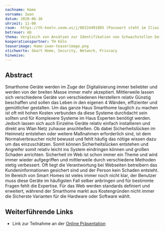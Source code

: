```yaml
---
nachname: Hamo
vorname: Iwan
datum: 2020-06-16
uhrzeit: 11-00
raum:  https://th-koeln.zoom.us/j/86224491085 (Passwort steht im Ilias) Präsentation
betreuer: mb
thema: Vergleich von Ansätzen zur Identifikation von Schwachstellen bei Smart Home Devices
kooperationspartner: TH Köln
teaserimage: Hamo-iwan-teaserimage.png
stichworte: Smart Home, Security, Network, Privcacy
hinweise:
---
```


## Abstract

Smarthome Geräte werden im Zuge der Digitalisierung immer beliebter und werden von der breiten Masse immer mehr akzeptiert. Mittlerweile lassen sich verschiedene Geräte von verschiedenen Herstellern relativ Günstig beschaffen und sollen das Leben in den eigenen 4 Wänden, effizienter und gemütlicher gestalten.
Um das ganze Haus Smarthome tauglich zu machen ist oft mit hohen Kosten verbunden da diese Systeme durchdacht sein sollten und für Komplexere Systeme im Haus Experten benötigt werden.
Jedoch lassen sich auch Einzelne Geräte relativ einfach installieren und direkt ans Wlan Netz zuhause anschließen. Ob dabei Sicherheitslücken im Heimnetz entstehen oder weitere Maßnahmen erforderlich sind, ist dem Normalverbraucher nicht bewusst und fehlt häufig das nötige wissen dazu um das einzuschätzen. Somit können Sicherheitslücken entstehen und Angreifer somit relativ leicht ins System eindringen können und großen Schaden anrichten.
Sicherheit im Web ist schon immer ein Theme und wird immer wieder aufgegriffen und mittlerweile durch verschiedene Methoden stetig verbessert. Oft liegt die Verantwortung bei Webseiten betreibern das Kundeninformationen gesichert sind und der Person kein Schaden entsteht. Im Bereich von Smart Homes ist vieles immer noch nicht klar, der Benutzer muss diese Geräte im häufigsten Fall selber anbringen und für bestimmte Fragen fehlt die Expertise. Für das Web werden standards definiert und erweitert, während der Smarthome markt aus Kostengründen nicht immer die Sicherste Varianten für die Hardware oder Software wählt.

## Weiterführende Links
- Link zur Teilnahme an der [Online Präsentation](/mi-bachelor-praxisprojektseminar/lehrveranstaltungen/mediengestuetzte-prasentation-input/)